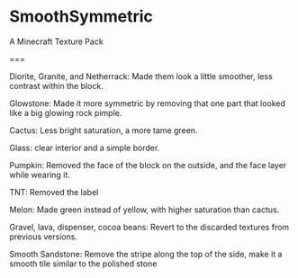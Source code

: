 # SmoothSymmetric
A Minecraft Texture Pack

===

Diorite, Granite, and Netherrack:
Made them look a little smoother, less contrast within the block.

Glowstone:
Made it more symmetric by removing that one part that looked like a big glowing rock pimple.

Cactus: 
Less bright saturation, a more tame green.

Glass: 
clear interior and a simple border.

Pumpkin: 
Removed the face of the block on the outside, and the face layer while wearing it.

TNT: 
Removed the label

Melon:
Made green instead of yellow, with higher saturation than cactus.

Gravel, lava, dispenser, cocoa beans:
Revert to the discarded textures from previous versions.

Smooth Sandstone: 
Remove the stripe along the top of the side, make it a smooth tile similar to the polished stone
